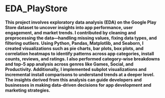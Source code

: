# EDA_PlayStore

**This project involves exploratory data analysis (EDA) on the Google Play Store dataset to uncover insights into app performance, user engagement, and market trends. I contributed by cleaning and preprocessing the data—handling missing values, fixing data types, and filtering outliers. Using Python, Pandas, Matplotlib, and Seaborn, I created visualizations such as pie charts, bar plots, box plots, and correlation heatmaps to identify patterns across app categories, install counts, reviews, and ratings. I also performed category-wise breakdowns and top-5 app analysis across genres like Games, Social, and Productivity. Additionally, I implemented subplot visualizations and incremental install comparisons to understand trends at a deeper level. The insights derived from this analysis can guide developers and businesses in making data-driven decisions for app development and marketing strategies.**
